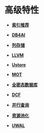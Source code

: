 # 高级特性

-   **[索引推荐](索引推荐.md)**  

-   **[DB4AI](DB4AI.md)**  

-   **[列存储](列存储.md)**  

-   **[LLVM](LLVM.md)**  

-   **[Ustore](Ustore.md)**  

-   **[MOT](MOT.md)**  

-   **[全密态数据库](全密态数据库.md)**  

-   **[DCF](DCF.md)**  

-   **[并行查询](并行查询.md)**  

-   **[资源池化](资源池化.md)**  

-   **[UWAL](UWAL.md)**
